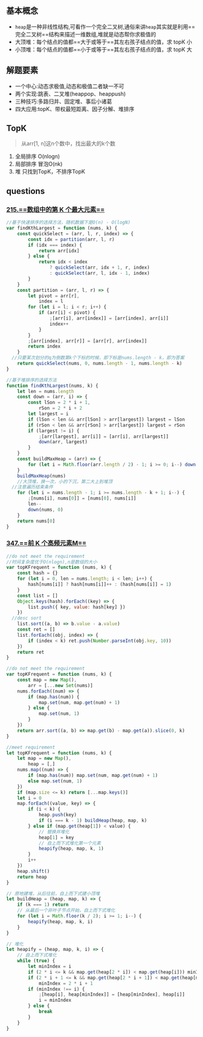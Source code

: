 ## 基本概念

- `heap`是一种非线性结构,可看作一个完全二叉树,通俗来讲`heap`其实就是利用==完全二叉树==结构来描述一维数组,堆就是动态帮你求极值的
- 大顶堆：每个结点的值都==大于或等于==其左右孩子结点的值，求 topK 小
- 小顶堆：每个结点的值都==小于或等于==其左右孩子结点的值，求 topK 大

## 解题要素

- 一个中心:动态求极值,动态和极值二者缺一不可
- 两个实现:跳表、二叉堆(heappop、heappush)
- 三种技巧:多路归并、固定堆、事后小诸葛
- 四大应用:topK、带权最短距离、因子分解、堆排序

## TopK

> 从arr[1, n]这n个数中，找出最大的k个数

1. 全局排序 O(nlogn)
2. 局部排序   冒泡O(nk)
3. 堆 只找到TopK，不排序TopK

## questions

### [215.==数组中的第 K 个最大元素==](https://leetcode-cn.com/problems/kth-largest-element-in-an-array/)

```javascript {.line-numbers}
//基于快速排序的选择方法，随机数据下是O(n) - O(logN)
var findKthLargest = function (nums, k) {
	const quickSelect = (arr, l, r, index) => {
		const idx = partition(arr, l, r)
		if (idx === index) {
			return arr[idx]
		} else {
			return idx < index
				? quickSelect(arr, idx + 1, r, index)
				: quickSelect(arr, l, idx - 1, index)
		}
	}
	const partition = (arr, l, r) => {
		let pivot = arr[r],
			index = l
		for (let i = l; i < r; i++) {
			if (arr[i] < pivot) {
				;[arr[i], arr[index]] = [arr[index], arr[i]]
				index++
			}
		}
		;[arr[index], arr[r]] = [arr[r], arr[index]]
		return index
	}
  //只要某次划分的q为倒数第k个下标的时候，即下标是nums.length - k，即为答案
	return quickSelect(nums, 0, nums.length - 1, nums.length - k)
}
```

```javascript
//基于堆排序的选择方法
function findKthLargest(nums, k) {
	let len = nums.length
	const down = (arr, i) => {
		const lSon = 2 * i + 1,
			rSon = 2 * i + 2
		let largest = i
		if (lSon < len && arr[lSon] > arr[largest]) largest = lSon
		if (rSon < len && arr[rSon] > arr[largest]) largest = rSon
		if (largest != i) {
			;[arr[largest], arr[i]] = [arr[i], arr[largest]]
			down(arr, largest)
		}
	}
	const buildMaxHeap = (arr) => {
		for (let i = Math.floor(arr.length / 2) - 1; i >= 0; i--) down(arr, i)
	}
	buildMaxHeap(nums)
	//大顶堆，换一次，小的下沉，第二大上到堆顶
  //注意遍历结束条件
	for (let i = nums.length - 1; i >= nums.length - k + 1; i--) {
		;[nums[i], nums[0]] = [nums[0], nums[i]]
		len--
		down(nums, 0)
	}
	return nums[0]
}
```

### [347.==前 K 个高频元素M==](https://leetcode-cn.com/problems/top-k-frequent-elements/)

```javascript {.line-numbers}
//do not meet the requirement
//时间复杂度优于O(nlogn),n是数组的大小
var topKFrequent = function (nums, k) {
	const hash = {}
	for (let i = 0, len = nums.length; i < len; i++) {
		hash[nums[i]] ? hash[nums[i]]++ : (hash[nums[i]] = 1)
	}
	const list = []
	Object.keys(hash).forEach((key) => {
		list.push({ key, value: hash[key] })
	})
  //desc sort
	list.sort((a, b) => b.value - a.value)
	const ret = []
	list.forEach((obj, index) => {
		if (index < k) ret.push(Number.parseInt(obj.key, 10))
	})
	return ret
}

//do not meet the requirement
var topKFrequent = function (nums, k) {
	const map = new Map(),
		arr = [...new Set(nums)]
	nums.forEach((num) => {
		if (map.has(num)) {
			map.set(num, map.get(num) + 1)
		} else {
			map.set(num, 1)
		}
	})
	return arr.sort((a, b) => map.get(b) - map.get(a)).slice(0, k)
}

//meet requirement
let topKFrequent = function (nums, k) {
	let map = new Map(),
		heap = [,]
	nums.map((num) => {
		if (map.has(num)) map.set(num, map.get(num) + 1)
		else map.set(num, 1)
	})
	if (map.size <= k) return [...map.keys()]
	let i = 0
	map.forEach((value, key) => {
		if (i < k) {
			heap.push(key)
			if (i === k - 1) buildHeap(heap, map, k)
		} else if (map.get(heap[1]) < value) {
			// 替换并堆化
			heap[1] = key
			// 自上而下式堆化第一个元素
			heapify(heap, map, k, 1)
		}
		i++
	})
	heap.shift()
	return heap
}

// 原地建堆，从后往前，自上而下式建小顶堆
let buildHeap = (heap, map, k) => {
	if (k === 1) return
	// 从最后一个非叶子节点开始，自上而下式堆化
	for (let i = Math.floor(k / 2); i >= 1; i--) {
		heapify(heap, map, k, i)
	}
}

// 堆化
let heapify = (heap, map, k, i) => {
	// 自上而下式堆化
	while (true) {
		let minIndex = i
		if (2 * i <= k && map.get(heap[2 * i]) < map.get(heap[i])) minIndex = 2 * i
		if (2 * i + 1 <= k && map.get(heap[2 * i + 1]) < map.get(heap[minIndex]))
			minIndex = 2 * i + 1
		if (minIndex !== i) {
			;[heap[i], heap[minIndex]] = [heap[minIndex], heap[i]]
			i = minIndex
		} else {
			break
		}
	}
}
```
